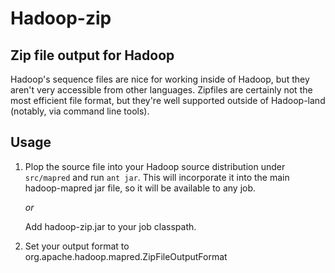 # Hadoop-zip

## Zip file output for Hadoop

Hadoop's sequence files are nice for working inside of Hadoop, but they
aren't very accessible from other languages.  Zipfiles are certainly not
the most efficient file format, but they're well supported outside of
Hadoop-land (notably, via command line tools).

## Usage

1. Plop the source file into your Hadoop source distribution under `src/mapred` and run `ant jar`.
   This will incorporate it into the main hadoop-mapred jar file, so it will be available to any
   job.

   _or_

   Add hadoop-zip.jar to your job classpath.

2. Set your output format to org.apache.hadoop.mapred.ZipFileOutputFormat
